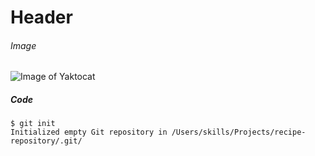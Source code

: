 # Header

###### Image
![Image of Yaktocat](https://octodex.github.com/images/yaktocat.png)

##### Code
```
$ git init
Initialized empty Git repository in /Users/skills/Projects/recipe-repository/.git/
```
